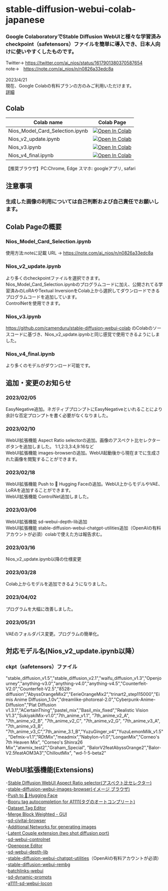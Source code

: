 # stable-diffusion-webui-colab-japanese

### Google ColaboratoryでStable Diffusion WebUIと様々な学習済みcheckpoint（safetensors）ファイルを簡単に導入でき、日本人向けに使いやすくしたものです。
 Twitter→ https://twitter.com/ai_nios/status/1617901380370587654 <br>
 note→　https://note.com/ai_nios/n/n0826a33edc8a<br>
 <br>
2023/4/21 <br>
現在、Google Colabの有料プランの方のみご利用いただけます。<br>
[詳細](https://research.google.com/colaboratory/faq.html#limitations-and-restrictions)
## Colab
| Colab name | Colab Page |
| --- | --- |
Nios_Model_Card_Selection.ipynb | [![Open In Colab](https://colab.research.google.com/assets/colab-badge.svg)](https://colab.research.google.com/github/AI-Nios/Nios-stable-diffusion-webui-colab-japan/blob/main/Nios_Model_Card_Selection.ipynb)  
Nios_v2_update.ipynb | [![Open In Colab](https://colab.research.google.com/assets/colab-badge.svg)](https://colab.research.google.com/github/AI-Nios/Nios-stable-diffusion-webui-colab-japan/blob/main/Nios_v2_update.ipynb) 
Nios_v3.ipynb | [![Open In Colab](https://colab.research.google.com/assets/colab-badge.svg)](https://colab.research.google.com/github/AI-Nios/Nios-stable-diffusion-webui-colab-japan/blob/main/Nios_v3.ipynb) 
Nios_v4_final.ipynb |  [![Open In Colab](https://colab.research.google.com/assets/colab-badge.svg)](https://colab.research.google.com/github/AI-Nios/stable-diffusion-webui-colab-japanese/blob/main/Nios_v4_final.ipynb) 

【推奨ブラウザ】PC:Chrome, Edge スマホ: googleアプリ, safari<br>

## 注意事項
###  生成した画像の利用については自己判断および自己責任でお願いします。

## Colab Pageの概要
### Nios_Model_Card_Selection.ipynb
使用方法:noteに記載 URL → https://note.com/ai_nios/n/n0826a33edc8a 
### Nios_v2_update.ipynb
より多くのcheckpointファイルを選択できます。
Nios_Model_Card_Selection.ipynbのプログラムコードに加え、公開されてる学習済みのLoRAやTextual InversionをColab上から選択してダウンロードできるプログラムコードを追加しています。<br>
ControlNetを使用できます。<br>
### Nios_v3.ipynb
https://github.com/camenduru/stable-diffusion-webui-colab のColabのソースコードに基づき、Nios_v2_update.ipynbと同じ感覚で使用できるようにしました。<br>
### Nios_v4_final.ipynb
より多くのモデルがダウンロード可能です。<br>
## 追加・変更のお知らせ
### 2023/02/05<br>
EasyNegative追加。ネガティブプロンプトにEasyNegativeといれることにより余計な否定プロンプトを書く必要がなくなりました。<br>
### 2023/02/10<br>
WebUI拡張機能 Aspect Ratio selectorの追加。画像のアスペクト比セレクターボタンを追加しました。 1:1,2:3,3:4,9:16など<br>
WebUI拡張機能 images-browserの追加。WebUI起動後から現在までに生成された画像を閲覧することができます。<br>
### 2023/02/18<br>
WebUI拡張機能 Push to 🤗 Hugging Faceの追加。WebUI上からモデルやVAE、LoRAを追加することができます。<br>
WebUI拡張機能 ControlNet追加しました。<br>
### 2023/03/06<br>
WebUI拡張機能 sd-webui-depth-lib追加<br>
WebUI拡張機能 stable-diffusion-webui-chatgpt-utilities追加（OpenAIの有料アカウントが必須）colabで使えた方は報告求む。<br>
### 2023/03/16<br>
Nios_v2_update.ipynb以降の仕様変更<br>
### 2023/03/28<br>
Colab上からモデルを追加できるようになりました。
### 2023/04/02<br>
プログラムを大幅に改善しました。
### 2023/05/31<br>
VAEのフォルダパス変更。プログラムの簡単化。
## 対応モデル名(Nios_v2_update.ipynb以降）<br>
### ckpt（safetensors）ファイル<br>
"stable_diffusion_v1.5","stable_diffusion_v2.1","waifu_diffusion_v1.3","Openjourney","anything-v3.0","anything-v4.0","anything-v4.5","Counterfeit-V2.0","Counterfeit-V2.5","8528-diffusion","AbyssOrangeMix2","EerieOrangeMix2","trinart2_step115000","Eimis Anime Diffusion_1.0v","dreamlike-photoreal-2.0","Cyberpunk-Anime-Diffusion","Plat Diffusion v1.3.1","ACertainThing","pastel_mix","Basil_mix_fixed","Realistic Vision V1.3","SukiyakiMix-v1.0","7th_anime_v1.1", "7th_anime_v2_A", "7th_anime_v2_B", "7th_anime_v2_C", "7th_anime_v2_G", "7th_anime_v3_A", "7th_anime_v3_B", "7th_anime_v3_C","7th_anime_3.1_B","YuzuGinger_v4","YuzuLemonMilk_v1.5", "Defmix-v1.1","RDtMix","meadmix","Nabylon-v1.0","LonganMix","Corneo's 7th Heaven Mix", "Corneo's Shinra26 Mix","atwmix_test2","Graham_Special", "BalorV2featAbyssOrange2","Balor-V2.5featAOM3A3","ChilloutMix", "wd-1-5-beta2"

## WebUI拡張機能(Extensions)
･[Stable Diffusion WebUI Aspect Ratio selector(アスペクト比セレクター)](https://github.com/alemeliTwitters/sd-webui-ar)<br>
･[stable-diffusion-webui-images-browser(イメージ ブラウザ)](https://github.com/yfszzx/stable-diffusion-webui-images-browser)<br>
･[Push to 🤗 Hugging Face](https://github.com/camenduru/stable-diffusion-webui-huggingface)<br>
･[Booru tag autocompletion for A1111(タグのオートコンプリート)](https://github.com/DominikDoom/a1111-sd-webui-tagcomplete)<br>
･[Dataset Tag Editor](https://github.com/toshiaki1729/stable-diffusion-webui-dataset-tag-editor)<br>
･[Merge Block Weighted - GUI](https://github.com/bbc-mc/sdweb-merge-block-weighted-gui)<br>
･[sd-civitai-browser](https://github.com/camenduru/sd-civitai-browser)<br>
･[Additional Networks for generating images](https://github.com/kohya-ss/sd-webui-additional-networks)<br>
･[Latent Couple extension (two shot diffusion port)](https://github.com/opparco/stable-diffusion-webui-two-shot)<br>
･[sd-webui-controlnet](https://github.com/Mikubill/sd-webui-controlnet)<br>
･[Openpose Editor](https://github.com/camenduru/openpose-editor)<br>
･[sd-webui-depth-lib](https://github.com/jexom/sd-webui-depth-lib)<br>
･[stable-diffusion-webui-chatgpt-utilities](https://github.com/hallatore/stable-diffusion-webui-chatgpt-utilities)（OpenAIの有料アカウントが必須）<br>
･[stable-diffusion-webui-rembg](https://github.com/AUTOMATIC1111/stable-diffusion-webui-rembg)<br>
･[batchlinks-webui](https://github.com/etherealxx/batchlinks-webui)<br>
･[sd-dynamic-prompts](https://github.com/adieyal/sd-dynamic-promp)<br>
･[a1111-sd-webui-locon](https://github.com/KohakuBlueleaf/a1111-sd-webui-locon)<br>
